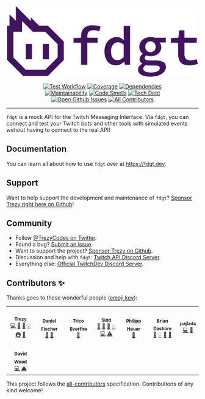 <p align="center">
  <img alt="fdgt" src="https://github.com/fdgt-apis/mote/raw/main/logo.svg" width="500">
</p>

<p align="center">
  <a href="https://github.com/fdgt-apis/api/actions"><img alt="Test Workflow" src="https://img.shields.io/github/workflow/status/fdgt-apis/api/Test?label=tests&style=flat-square"></a>
  <a href="https://codeclimate.com/github/fdgt-apis/api"><img alt="Coverage" src="https://img.shields.io/codeclimate/coverage/fdgt-apis/api?style=flat-square"></a>
  <a href="https://david-dm.org/fdgt-apis/api"><img alt="Dependencies" src="https://img.shields.io/david/fdgt-apis/api.svg?style=flat-square"></a>
	<br>
  <a href="https://codeclimate.com/github/fdgt-apis/api"><img alt="Maintainability" src="https://img.shields.io/codeclimate/maintainability/fdgt-apis/api?style=flat-square"></a>
  <a href="https://codeclimate.com/github/fdgt-apis/api"><img alt="Code Smells" src="https://img.shields.io/codeclimate/issues/fdgt-apis/api?label=code%20smells&style=flat-square"></a>
  <a href="https://codeclimate.com/github/fdgt-apis/api"><img alt="Tech Debt" src="https://img.shields.io/codeclimate/tech-debt/fdgt-apis/api?style=flat-square"></a>
	<br>
  <a href="https://github.com/fdgt-apis/api/issues"><img alt="Open Github Issues" src="https://img.shields.io/github/issues/fdgt-apis/api.svg?style=flat-square"></a>
	<!-- ALL-CONTRIBUTORS-BADGE:START - Do not remove or modify this section -->
<a href="#contributors-"><img alt="All Contributors" src="https://img.shields.io/badge/all_contributors-8-orange.svg?style=flat-square"></a>
<!-- ALL-CONTRIBUTORS-BADGE:END -->
</p>

<hr>

`fdgt` is a mock API for the Twitch Messaging Interface. Via `fdgt`, you can connect and test your Twitch bots and other tools with simulated events *without* having to connect to the real API!

## Documentation

You can learn all about how to use `fdgt` over at https://fdgt.dev.

## Support

Want to help support the development and maintenance of `fdgt`? [Sponsor Trezy right here on Github][Sponsor Trezy on Github]!

## Community

* Follow [@TrezyCodes on Twitter][Trezy on Twitter].
* Found a bug? [Submit an issue][Submit an issue].
* Want to support the project? [Sponsor Trezy on Github][Sponsor Trezy on Github].
* Discussion and help with `fdgt`: [Twitch API Discord Server][Twitch API Discord Server].
* Everything else: [Official TwitchDev Discord Server][Official TwitchDev Discord Server].





[Official TwitchDev Discord Server]: https://link.twitch.tv/devchat "Official TwitchDev Discord Server"
[Sponsor Trezy on Github]: https://github.com/sponsors/trezy "Sponsor Trezy on Github"
[Submit an issue]: https://github.com/fdgt-apis/api/issues/new/choose "Submit an issue"
[Twitch API Discord Server]: https://discord.gg/zUzY78n "Twitch API Discord Server"
[Trezy Studios Discord Server]: https://discord.gg/k3bth3f "Trezy Studios Discord Server"
[Trezy on Twitter]: https://twitter.com/TrezyCodes "Trezy on Twitter"

## Contributors ✨

Thanks goes to these wonderful people ([emoji key](https://allcontributors.org/docs/en/emoji-key)):

<!-- ALL-CONTRIBUTORS-LIST:START - Do not remove or modify this section -->
<!-- prettier-ignore-start -->
<!-- markdownlint-disable -->
<table>
  <tr>
    <td align="center"><a href="http://trezy.com"><img src="https://avatars2.githubusercontent.com/u/442980?v=4?s=100" width="100px;" alt=""/><br /><sub><b>Trezy</b></sub></a><br /><a href="https://github.com/fdgt-apis/api/commits?author=trezy" title="Code">💻</a> <a href="#business-trezy" title="Business development">💼</a> <a href="https://github.com/fdgt-apis/api/commits?author=trezy" title="Documentation">📖</a> <a href="#example-trezy" title="Examples">💡</a> <a href="#infra-trezy" title="Infrastructure (Hosting, Build-Tools, etc)">🚇</a> <a href="#maintenance-trezy" title="Maintenance">🚧</a></td>
    <td align="center"><a href="https://github.com/d-fischer"><img src="https://avatars3.githubusercontent.com/u/5854687?v=4?s=100" width="100px;" alt=""/><br /><sub><b>Daniel Fischer</b></sub></a><br /><a href="https://github.com/fdgt-apis/api/commits?author=d-fischer" title="Documentation">📖</a> <a href="https://github.com/fdgt-apis/api/pulls?q=is%3Apr+reviewed-by%3Ad-fischer" title="Reviewed Pull Requests">👀</a></td>
    <td align="center"><a href="https://github.com/Trico-Everfire"><img src="https://avatars3.githubusercontent.com/u/55441008?v=4?s=100" width="100px;" alt=""/><br /><sub><b>Trico Everfire</b></sub></a><br /><a href="https://github.com/fdgt-apis/api/issues?q=author%3ATrico-Everfire" title="Bug reports">🐛</a></td>
    <td align="center"><a href="https://github.com/iProdigy"><img src="https://avatars0.githubusercontent.com/u/8106344?v=4?s=100" width="100px;" alt=""/><br /><sub><b>Sidd</b></sub></a><br /><a href="https://github.com/fdgt-apis/api/issues?q=author%3AiProdigy" title="Bug reports">🐛</a> <a href="https://github.com/fdgt-apis/api/pulls?q=is%3Apr+reviewed-by%3AiProdigy" title="Reviewed Pull Requests">👀</a> <a href="https://github.com/fdgt-apis/api/commits?author=iProdigy" title="Documentation">📖</a> <a href="#example-iProdigy" title="Examples">💡</a> <a href="https://github.com/fdgt-apis/api/commits?author=iProdigy" title="Code">💻</a> <a href="https://github.com/fdgt-apis/api/commits?author=iProdigy" title="Tests">⚠️</a></td>
    <td align="center"><a href="https://www.philippheuer.me/"><img src="https://avatars0.githubusercontent.com/u/10275049?v=4?s=100" width="100px;" alt=""/><br /><sub><b>Philipp Heuer</b></sub></a><br /><a href="https://github.com/fdgt-apis/api/issues?q=author%3APhilippHeuer" title="Bug reports">🐛</a></td>
    <td align="center"><a href="https://github.com/bdashore3"><img src="https://avatars2.githubusercontent.com/u/8082010?v=4?s=100" width="100px;" alt=""/><br /><sub><b>Brian Dashore</b></sub></a><br /><a href="https://github.com/fdgt-apis/api/commits?author=bdashore3" title="Documentation">📖</a> <a href="#example-bdashore3" title="Examples">💡</a> <a href="#ideas-bdashore3" title="Ideas, Planning, & Feedback">🤔</a> <a href="#question-bdashore3" title="Answering Questions">💬</a></td>
    <td align="center"><a href="https://pajlada.se/"><img src="https://avatars.githubusercontent.com/u/962989?v=4?s=100" width="100px;" alt=""/><br /><sub><b>pajlada</b></sub></a><br /><a href="https://github.com/fdgt-apis/api/commits?author=pajlada" title="Code">💻</a> <a href="https://github.com/fdgt-apis/api/commits?author=pajlada" title="Documentation">📖</a></td>
  </tr>
  <tr>
    <td align="center"><a href="http://wood.ac"><img src="https://avatars.githubusercontent.com/u/1255112?v=4?s=100" width="100px;" alt=""/><br /><sub><b>David Wood</b></sub></a><br /><a href="https://github.com/fdgt-apis/api/commits?author=d-" title="Code">💻</a> <a href="https://github.com/fdgt-apis/api/commits?author=d-" title="Tests">⚠️</a></td>
  </tr>
</table>

<!-- markdownlint-restore -->
<!-- prettier-ignore-end -->

<!-- ALL-CONTRIBUTORS-LIST:END -->

This project follows the [all-contributors](https://github.com/all-contributors/all-contributors) specification. Contributions of any kind welcome!
